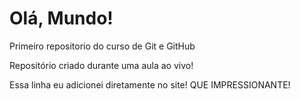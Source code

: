 # Olá, Mundo!
 Primeiro repositorio do curso de Git e GitHub

Repositório criado durante uma aula ao vivo!

Essa linha eu adicionei diretamente no site! QUE IMPRESSIONANTE!
